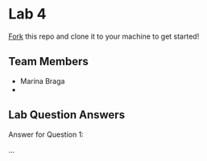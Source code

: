 # Lab 4
[Fork](https://docs.github.com/en/get-started/quickstart/fork-a-repo) this repo and clone it to your machine to get started!

## Team Members
- Marina Braga
-

## Lab Question Answers

Answer for Question 1: 

...

